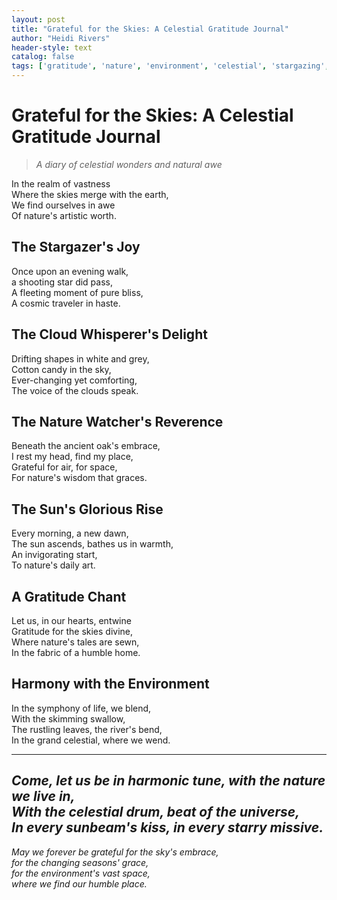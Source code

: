 ```yaml
---
layout: post
title: "Grateful for the Skies: A Celestial Gratitude Journal"
author: "Heidi Rivers"
header-style: text
catalog: false
tags: ['gratitude', 'nature', 'environment', 'celestial', 'stargazing', 'clouds', 'seasons', 'sky', 'environmental awareness']
---
```


# Grateful for the Skies: A Celestial Gratitude Journal  

> *A diary of celestial wonders and natural awe*  

In the realm of vastness  
Where the skies merge with the earth,  
We find ourselves in awe  
Of nature's artistic worth.  

## The Stargazer's Joy  
Once upon an evening walk,  
a shooting star did pass,  
A fleeting moment of pure bliss,  
A cosmic traveler in haste.  

## The Cloud Whisperer's Delight  
Drifting shapes in white and grey,  
Cotton candy in the sky,  
Ever-changing yet comforting,  
The voice of the clouds speak.  

## The Nature Watcher's Reverence  
Beneath the ancient oak's embrace,  
I rest my head, find my place,  
Grateful for air, for space,  
For nature's wisdom that graces.  

## The Sun's Glorious Rise  
Every morning, a new dawn,  
The sun ascends, bathes us in warmth,  
An invigorating start,  
To nature's daily art.  

## A Gratitude Chant  
Let us, in our hearts, entwine  
Gratitude for the skies divine,  
Where nature's tales are sewn,  
In the fabric of a humble home.  

## Harmony with the Environment  
In the symphony of life, we blend,  
With the skimming swallow,  
The rustling leaves, the river's bend,  
In the grand celestial, where we wend.  

---  
_Come, let us be in harmonic tune, with the nature we live in,_  
_With the celestial drum, beat of the universe,_  
_In every sunbeam's kiss, in every starry missive._  
---  
*May we forever be grateful for the sky's embrace,*  
*for the changing seasons' grace,*  
*for the environment's vast space,*  
*where we find our humble place.*  